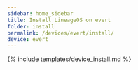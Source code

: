```yaml
---
sidebar: home_sidebar
title: Install LineageOS on evert
folder: install
permalink: /devices/evert/install/
device: evert
---
```

{% include templates/device_install.md %}
